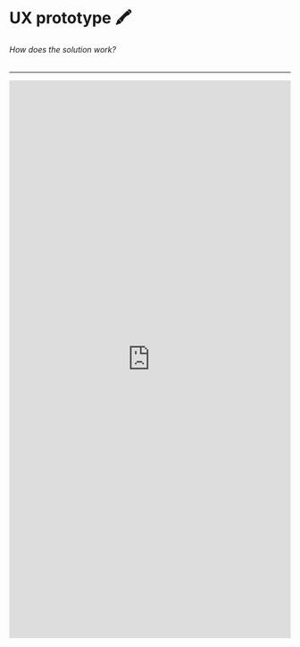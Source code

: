 # UX prototype 🖍
###### How does the solution work?
---
<iframe src="https://mobgen.invisionapp.com/share/FQHBU5FXV4D#/screens" style="height: 1000px; width: 100%; border: 0;"><iframe/>